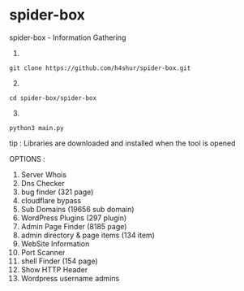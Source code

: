 # spider-box
spider-box  -  Information Gathering

   1.
   
    git clone https://github.com/h4shur/spider-box.git

2.

    cd spider-box/spider-box
3.

    python3 main.py

tip :
Libraries are downloaded and installed when the tool is opened



OPTIONS :
1.  Server Whois
2.  Dns Checker
3.  bug finder (321 page)
4.  cloudflare bypass
5.  Sub Domains (19656 sub domain)
6.  WordPress Plugins (297 plugin)
7.  Admin Page Finder (8185 page)
8.  admin directory & page items (134 item)
9.  WebSite Information
10. Port Scanner
11. shell Finder (154 page)
12. Show HTTP Header
13. Wordpress username admins



